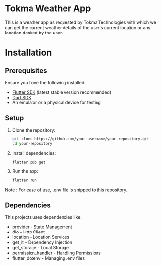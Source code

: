 
# Tokma Weather App

This is a weather app as requested by Tokma Technologies with which we can get the current weather details of the user's current location or any location desired by the user.




# Installation

## Prerequisites
Ensure you have the following installed:
- [Flutter SDK](https://flutter.dev/docs/get-started/install) (latest stable version recommended)
- [Dart SDK](https://dart.dev/get-dart)
- An emulator or a physical device for testing

## Setup

1. Clone the repository:
   ```bash
   git clone https://github.com/your-username/your-repository.git
   cd your-repository

2. Install dependencies:
    ```bash
   flutter pub get

2. Run the app:
    ```bash
   flutter run

Note : For ease of use, .env file is shipped to this repository.


## Dependencies
This projects uses dependencies like:
- provider - State Management
- dio - Http Client
- location - Location Services
- get_it - Dependency Injection
- get_storage - Local Storage
- permission_handler - Handling Permissions
- flutter_dotenv - Managing .env files